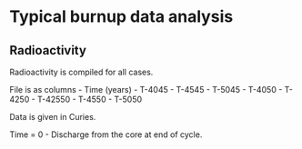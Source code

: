 # Typical burnup data analysis
## Radioactivity
Radioactivity is compiled for all cases.

File is as columns - Time (years) - T-4045 - T-4545 - T-5045 - T-4050 - T-4250 - T-42550 - T-4550 - T-5050

Data is given in Curies.

Time = 0 - Discharge from the core at end of cycle.
